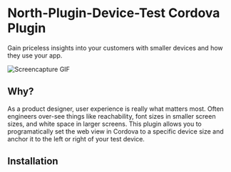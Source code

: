 # North-Plugin-Device-Test Cordova Plugin

Gain priceless insights into your customers with smaller devices and how they use your app. 

![Screencapture GIF](https://www.dropbox.com/s/g4k1ah69v9psyl5/north-plugin-device-test.gif?dl=0)

## Why?

As a product designer, user experience is really what matters most. Often engineers over-see things like reachability, font sizes in smaller screen sizes, and white space in larger screens. This plugin allows you to programatically set the web view in Cordova to a specific device size and anchor it to the left or right of your test device.

## Installation

